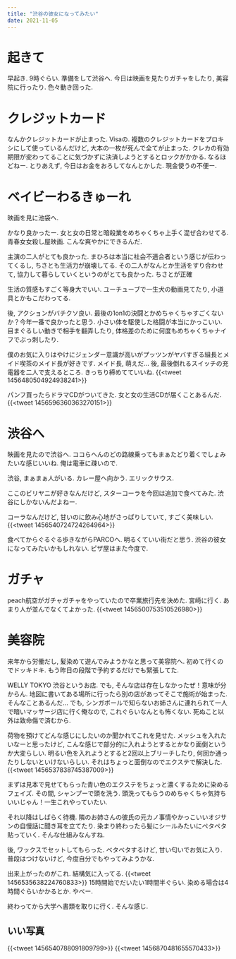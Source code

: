 ```yaml
---
title: "渋谷の彼女になってみたい"
date: 2021-11-05
---
```


# 起きて
早起き. 9時ぐらい. 準備をして渋谷へ. 今日は映画を見たりガチャをしたり, 美容院に行ったり. 色々動き回った.

# クレジットカード
なんかクレジットカードが止まった. Visaの. 複数のクレジットカードをプロキシにして使っているんだけど, 大本の一枚が死んで全てが止まった. クレカの有効期限が変わってることに気づかずに決済しようとするとロックがかかる. なるほどねー. とりあえず, 今日はお金をおろしてなんとかした. 現金使うの不便ー.

# ベイビーわるきゅーれ
映画を見に池袋へ. 

かなり良かったー. 女と女の日常と暗殺業をめちゃくちゃ上手く混ぜ合わせてる. 青春女女殺し屋映画. こんな爽やかにできるんだ.

主演の二人がとても良かった. まひろは本当に社会不適合者という感じが伝わってくるし, ちさとも生活力が崩壊してる. その二人がなんとか生活をすり合わせて, 協力して暮らしていくというのがとても良かった. ちさとが正確

生活の質感もすごく等身大でいい. ユーチューブで一生犬の動画見てたり, 小道具とかもこだわってる.

後, アクションがバチクソ良い. 最後の1on1の決闘とかめちゃくちゃすごくないか？今年一番で良かったと思う. 小さい体を駆使した格闘が本当にかっこいい. 目まぐるしい動きで相手を翻弄したり, 体格差のために何度もめちゃくちゃナイフでぶっ刺したり.

僕のお気に入りはやけにジェンダー意識が高いがプッツンがヤバすぎる組長とメイド喫茶のメイド長が好きです. メイド長, 萌えだ... 後, 最後倒れるスイッチの充電器を二人で支えるところ. きっちり締めてていいね.
{{<tweet 1456480504924938241>}}

パンフ買ったらドラマCDがついてきた. 女と女の生活CDが届くことあるんだ.
{{<tweet 1456596360363270151>}}

# 渋谷へ
映画を見たので渋谷へ. ココらへんのどの路線乗ってもまぁたどり着くでしょみたいな感じいいね. 俺は電車に疎いので.

渋谷, まぁまぁ人がいる. カレー屋へ向かう. エリックサウス.

ここのビリヤニが好きなんだけど, スターコーラを今回は追加で食べてみた. 渋谷にしかないんだよねー.

コーラなんだけど, 甘いのに飲み心地がさっぱりしていて, すごく美味しい. 
{{<tweet 1456540724724264964>}}

食べてからぐるぐる歩きながらPARCOへ. 明るくていい街だと思う. 渋谷の彼女になってみたいかもしれない. ピザ屋はまた今度で.

# ガチャ
peach航空がガチャガチャをやっていたので卒業旅行先を決めた. 宮崎に行く. あまり人が並んでなくてよかった. 
{{<tweet 1456500753510526980>}}

# 美容院
来年から労働だし, 髪染めて遊んでみようかなと思って美容院へ. 初めて行くのでドッキドキ. もう昨日の段階で予約するだけでも緊張してた.

WELLY TOKYO 渋谷というお店. でも, そんな店は存在しなかったぜ！意味が分からん. 地図に書いてある場所に行ったら別の店があってそこで施術が始まった. そんなことあるんだ... でも, シンガポールで知らないお姉さんに連れられて一人で暗いマッサージ店に行く俺なので, これぐらいなんとも怖くない. 死ぬこと以外は致命傷で済むから.

荷物を預けてどんな感じにしたいのか聞かれてこれを見せた. メッシュを入れたいなーと思ったけど, こんな感じで部分的に入れようとするとかなり面倒というか大変らしい. 明るい色を入れようとすると2回以上ブリーチしたり, 何回か通ったりしないといけないらしい. それはちょっと面倒なのでエクステで解決した.
{{<tweet 1456537838745387009>}}

まずは見本で見せてもらった青い色のエクステをちょっと濃くするために染めるフェイズ. その間, シャンプーで頭を洗う. 頭洗ってもらうのめちゃくちゃ気持ちいいじゃん！一生これやっていたい.

それ以降はしばらく待機. 隣のお姉さんの彼氏の元カノ事情やかっこいいオジサンの自慢話に聞き耳を立てたり. 染まり終わったら髪にシールみたいにペタペタ貼っていく. そんな仕組みなんすね.

後, ワックスでセットしてもらった. ベタベタするけど, 甘い匂いでお気に入り. 普段はつけないけど, 今度自分でもやってみようかな.

出来上がったのがこれ. 結構気に入ってる.
{{<tweet 1456535638224760833>}}
15時開始でだいたい1時間半ぐらい. 染める場合は4時間ぐらいかかるとか. やべー.

終わってから大学へ書類を取りに行く. そんな感じ.
## いい写真
{{<tweet 1456540788091809799>}}
{{<tweet 1456870481655570433>}}